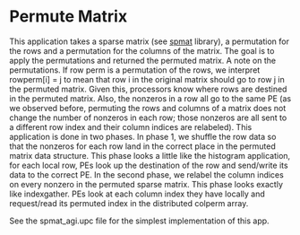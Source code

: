 # Permute Matrix

This application takes a sparse matrix (see [spmat](../../spmat/README.md) library), a permutation for the rows and a permutation for the columns of the matrix. The goal is to apply the permutations and returned the permuted matrix. A note on the permutations. If row perm is a permutation of the rows, we interpret rowperm[i] = j to mean that row i in the original matrix should go to row j in the permuted matrix. Given this, processors know where rows are destined in the permuted matrix. Also, the nonzeros in a row all go to the same PE (as we observed before, permuting the rows and columns of a matrix does not change the number of nonzeros in each row; those nonzeros are all sent to a different row index and their column indices are relabeled). This application is done in two phases. In phase 1, we shuffle the row data so that the nonzeros for each row land in the correct place in the permuted matrix data structure. This phase looks a little like the histogram application, for each local row, PEs look up the destination of the row and send/write its data to the correct PE. In the second phase, we relabel the column indices on every nonzero in the permuted sparse matrix. This phase looks exactly like indexgather. PEs look at each column index they have locally and request/read its permuted index in the distributed colperm array.

See the spmat_agi.upc file for the simplest implementation of this app.